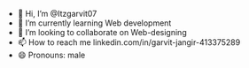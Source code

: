 - 👋 Hi, I’m @Itzgarvit07
- 🌱 I’m currently learning Web development
- 💞️ I’m looking to collaborate on Web-designing
- 📫 How to reach me linkedin.com/in/garvit-jangir-413375289
- 😄 Pronouns: male

<!---
Itzgarvit07/Itzgarvit07 is a ✨ special ✨ repository because its `README.md` (this file) appears on your GitHub profile.
You can click the Preview link to take a look at your changes.
--->
